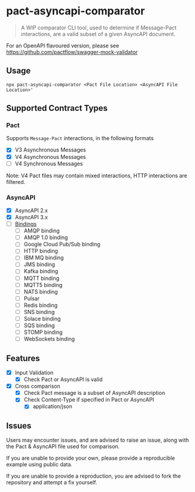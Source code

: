 # pact-asyncapi-comparator

> A WIP comparator CLI tool, used to determine if Message-Pact interactions, are a valid subset of a given AsyncAPI document.

For an OpenAPI flavoured version, please see https://github.com/pactflow/swagger-mock-validator

## Usage

```
npx pact-asyncapi-comparator <Pact File Location> <AsyncAPI File Location>'
```

## Supported Contract Types

### Pact

Supports `Message-Pact` interactions, in the following formats

- [X] V3 Asynchronous Messages
- [X] V4 Asynchronous Messages
- [ ] V4 Synchronous Messages

Note: V4 Pact files may contain mixed interactions, HTTP interactions are filtered.

### AsyncAPI

- [X] AsyncAPI 2.x
- [X] AsyncAPI 3.x
- [ ] [Bindings](https://github.com/asyncapi/bindings)
  - [ ] AMQP binding
  - [ ] AMQP 1.0 binding
  - [ ] Google Cloud Pub/Sub binding
  - [ ] HTTP binding
  - [ ] IBM MQ binding
  - [ ] JMS binding
  - [ ] Kafka binding
  - [ ] MQTT binding
  - [ ] MQTT5 binding
  - [ ] NATS binding
  - [ ] Pulsar
  - [ ] Redis binding
  - [ ] SNS binding
  - [ ] Solace binding
  - [ ] SQS binding
  - [ ] STOMP binding
  - [ ] WebSockets binding

## Features

- [X] Input Validation
  - [X] Check Pact or AsyncAPI is valid
- [X] Cross comparison
  - [X] Check Pact message is a subset of AsyncAPI description
  - [X] Check Content-Type if specified in Pact or AsyncAPI
    - [X] application/json

## Issues

Users may encounter issues, and are advised to raise an issue, along with the Pact & AsyncAPI file used for comparison.

If you are unable to provide your own, please provide a reproducible example using public data.

If you are unable to provide a reproduction, you are advised to fork the repository and attempt a fix yourself.
